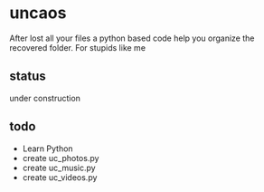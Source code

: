 uncaos
======

After lost all your files a python based code help you organize the recovered folder. For stupids like me

status
------
under construction

todo
----
* Learn Python
* create uc_photos.py  
* create uc_music.py  
* create uc_videos.py  
